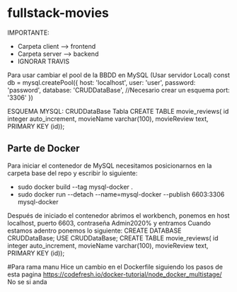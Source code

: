 # fullstack-movies

IMPORTANTE:
- Carpeta client --> frontend
- Carpeta server --> backend
- IGNORAR TRAVIS

Para usar cambiar el pool de la BBDD en MySQL (Usar servidor Local)
const db = mysql.createPool({
    host: 'localhost',
    user: 'user',
    password: 'password',
    database: 'CRUDDataBase', //Necesario crear un esquema
    port: '3306'
})

ESQUEMA MYSQL: CRUDDataBase
Tabla
CREATE TABLE movie_reviews(
	id	integer auto_increment,
	movieName	varchar(100),
	movieReview	text,
	PRIMARY KEY (id));

## Parte de Docker

Para iniciar el contenedor de MySQL necesitamos posicionarnos en la carpeta base del repo y escribir lo siguiente:
- sudo docker build --tag mysql-docker .
- sudo docker run --detach --name=mysql-docker --publish 6603:3306 mysql-docker

Después de iniciado el contenedor abrimos el workbench, ponemos en host localhost, puerto 6603, contraseña Admin2020% y entramos
Cuando estamos adentro ponemos lo siguiente:
CREATE DATABASE CRUDDataBase;
USE CRUDDataBase;
CREATE TABLE movie_reviews(
	id	integer auto_increment,
	movieName	varchar(100),
	movieReview	text,
	PRIMARY KEY (id));
	
#Para rama manu
Hice un cambio en el Dockerfile siguiendo los pasos de esta pagina https://codefresh.io/docker-tutorial/node_docker_multistage/
No se si anda
